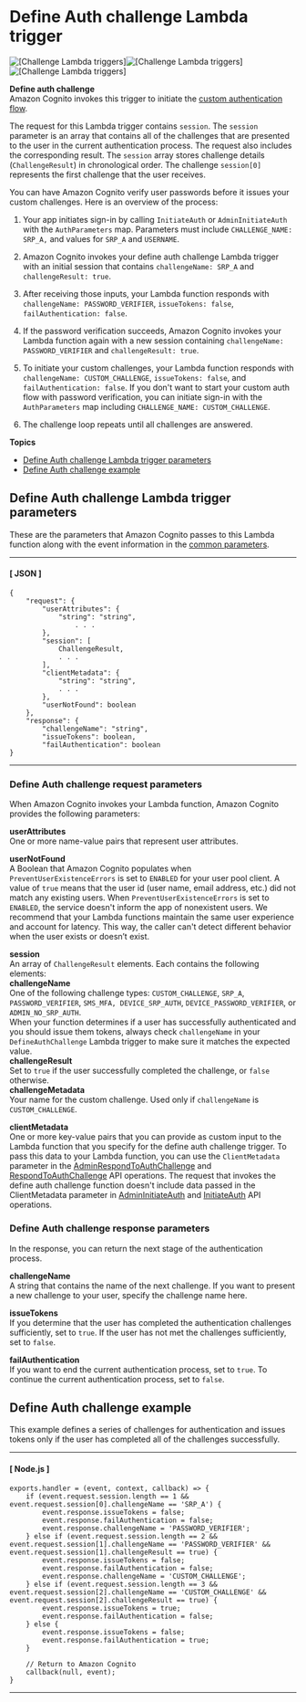 # Define Auth challenge Lambda trigger<a name="user-pool-lambda-define-auth-challenge"></a>

![\[Challenge Lambda triggers\]](http://docs.aws.amazon.com/cognito/latest/developerguide/)![\[Challenge Lambda triggers\]](http://docs.aws.amazon.com/cognito/latest/developerguide/)![\[Challenge Lambda triggers\]](http://docs.aws.amazon.com/cognito/latest/developerguide/)

**Define auth challenge**  
 Amazon Cognito invokes this trigger to initiate the [custom authentication flow](https://docs.aws.amazon.com/cognito/latest/developerguide/amazon-cognito-user-pools-authentication-flow.html#amazon-cognito-user-pools-custom-authentication-flow)\.

The request for this Lambda trigger contains `session`\. The `session` parameter is an array that contains all of the challenges that are presented to the user in the current authentication process\. The request also includes the corresponding result\. The `session` array stores challenge details \(`ChallengeResult`\) in chronological order\. The challenge `session[0]` represents the first challenge that the user receives\.

 You can have Amazon Cognito verify user passwords before it issues your custom challenges\. Here is an overview of the process:

1. Your app initiates sign\-in by calling `InitiateAuth` or `AdminInitiateAuth` with the `AuthParameters` map\. Parameters must include `CHALLENGE_NAME: SRP_A,` and values for `SRP_A` and `USERNAME`\. 

1. Amazon Cognito invokes your define auth challenge Lambda trigger with an initial session that contains `challengeName: SRP_A` and `challengeResult: true`\. 

1. After receiving those inputs, your Lambda function responds with `challengeName: PASSWORD_VERIFIER`, `issueTokens: false`, `failAuthentication: false`\. 

1. If the password verification succeeds, Amazon Cognito invokes your Lambda function again with a new session containing `challengeName: PASSWORD_VERIFIER` and `challengeResult: true`\. 

1. To initiate your custom challenges, your Lambda function responds with `challengeName: CUSTOM_CHALLENGE`, `issueTokens: false`, and `failAuthentication: false`\. If you don't want to start your custom auth flow with password verification, you can initiate sign\-in with the `AuthParameters` map including `CHALLENGE_NAME: CUSTOM_CHALLENGE`\. 

1. The challenge loop repeats until all challenges are answered\.

**Topics**
+ [Define Auth challenge Lambda trigger parameters](#cognito-user-pools-lambda-trigger-syntax-define-auth-challenge)
+ [Define Auth challenge example](#aws-lambda-triggers-define-auth-challenge-example)

## Define Auth challenge Lambda trigger parameters<a name="cognito-user-pools-lambda-trigger-syntax-define-auth-challenge"></a>

These are the parameters that Amazon Cognito passes to this Lambda function along with the event information in the [common parameters](https://docs.aws.amazon.com/cognito/latest/developerguide/cognito-user-identity-pools-working-with-aws-lambda-triggers.html#cognito-user-pools-lambda-trigger-syntax-shared)\.

------
#### [ JSON ]

```
{
    "request": {
        "userAttributes": {
            "string": "string",
                . . .
        },
        "session": [
            ChallengeResult,
            . . .
        ],
        "clientMetadata": {
            "string": "string",
            . . .
        },
        "userNotFound": boolean
    },
    "response": {
        "challengeName": "string",
        "issueTokens": boolean,
        "failAuthentication": boolean
}
```

------

### Define Auth challenge request parameters<a name="cognito-user-pools-lambda-trigger-syntax-define-auth-challenge-request"></a>

 When Amazon Cognito invokes your Lambda function, Amazon Cognito provides the following parameters:

**userAttributes**  
One or more name\-value pairs that represent user attributes\.

**userNotFound**  
A Boolean that Amazon Cognito populates when `PreventUserExistenceErrors` is set to `ENABLED` for your user pool client\. A value of `true` means that the user id \(user name, email address, etc\.\) did not match any existing users\. When `PreventUserExistenceErrors` is set to `ENABLED`, the service doesn't inform the app of nonexistent users\. We recommend that your Lambda functions maintain the same user experience and account for latency\. This way, the caller can't detect different behavior when the user exists or doesn’t exist\.

**session**  
An array of `ChallengeResult` elements\. Each contains the following elements:    
**challengeName**  
One of the following challenge types: `CUSTOM_CHALLENGE`, `SRP_A`, `PASSWORD_VERIFIER`, `SMS_MFA, DEVICE_SRP_AUTH`, `DEVICE_PASSWORD_VERIFIER`, or `ADMIN_NO_SRP_AUTH`\.   
When your function determines if a user has successfully authenticated and you should issue them tokens, always check `challengeName` in your `DefineAuthChallenge` Lambda trigger to make sure it matches the expected value\.  
**challengeResult**  
Set to `true` if the user successfully completed the challenge, or `false` otherwise\.  
**challengeMetadata**  
Your name for the custom challenge\. Used only if `challengeName` is `CUSTOM_CHALLENGE`\.

**clientMetadata**  
One or more key\-value pairs that you can provide as custom input to the Lambda function that you specify for the define auth challenge trigger\. To pass this data to your Lambda function, you can use the `ClientMetadata` parameter in the [AdminRespondToAuthChallenge](https://docs.aws.amazon.com/cognito-user-identity-pools/latest/APIReference/API_AdminRespondToAuthChallenge.html) and [RespondToAuthChallenge](https://docs.aws.amazon.com/cognito-user-identity-pools/latest/APIReference/API_RespondToAuthChallenge.html) API operations\. The request that invokes the define auth challenge function doesn't include data passed in the ClientMetadata parameter in [AdminInitiateAuth](https://docs.aws.amazon.com/cognito-user-identity-pools/latest/APIReference/API_AdminInitiateAuth.html) and [InitiateAuth](https://docs.aws.amazon.com/cognito-user-identity-pools/latest/APIReference/API_InitiateAuth.html) API operations\.

### Define Auth challenge response parameters<a name="cognito-user-pools-lambda-trigger-syntax-define-auth-challenge-response"></a>

In the response, you can return the next stage of the authentication process\.

**challengeName**  
A string that contains the name of the next challenge\. If you want to present a new challenge to your user, specify the challenge name here\.

**issueTokens**  
If you determine that the user has completed the authentication challenges sufficiently, set to `true`\. If the user has not met the challenges sufficiently, set to `false`\.

**failAuthentication**  
If you want to end the current authentication process, set to `true`\. To continue the current authentication process, set to `false`\.

## Define Auth challenge example<a name="aws-lambda-triggers-define-auth-challenge-example"></a>

This example defines a series of challenges for authentication and issues tokens only if the user has completed all of the challenges successfully\.

------
#### [ Node\.js ]

```
exports.handler = (event, context, callback) => {
    if (event.request.session.length == 1 && event.request.session[0].challengeName == 'SRP_A') {
        event.response.issueTokens = false;
        event.response.failAuthentication = false;
        event.response.challengeName = 'PASSWORD_VERIFIER';
    } else if (event.request.session.length == 2 && event.request.session[1].challengeName == 'PASSWORD_VERIFIER' && event.request.session[1].challengeResult == true) {
        event.response.issueTokens = false;
        event.response.failAuthentication = false;
        event.response.challengeName = 'CUSTOM_CHALLENGE';
    } else if (event.request.session.length == 3 && event.request.session[2].challengeName == 'CUSTOM_CHALLENGE' && event.request.session[2].challengeResult == true) {
        event.response.issueTokens = true;
        event.response.failAuthentication = false;
    } else {
        event.response.issueTokens = false;
        event.response.failAuthentication = true;
    }

    // Return to Amazon Cognito
    callback(null, event);
}
```

------